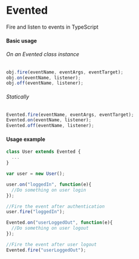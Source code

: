 # Evented
Fire and listen to events in TypeScript

#### Basic usage
###### On an Evented class instance
```typescript
obj.fire(eventName, eventArgs, eventTarget);
obj.on(eventName, listener);
obj.off(eventName, listener);
```
###### Statically
```typescript
Evented.fire(eventName, eventArgs, eventTarget);
Evented.on(eventName, listener);
Evented.off(eventName, listener);
```

#### Usage example

```typescript
class User extends Evented {
  ...
}

var user = new User();

user.on("loggedIn", function(e){
  //Do something on user login
});

//Fire the event after authentication
user.fire("loggedIn");

Evented.on("userLoggedOut", function(e){
  //Do something on user logout
});

//Fire the event after user logout
Evented.fire("userLoggedOut");
```
